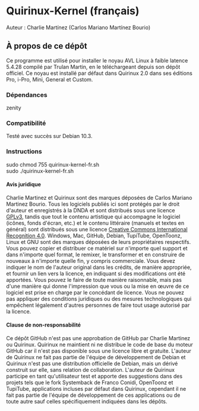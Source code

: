 # Quirinux-Kernel (français)
Auteur : Charlie Martínez (Carlos Mariano Martínez Bourio)
## À propos de ce dépôt
Ce programme est utilisé pour installer le noyau AVL Linux à faible latence 5.4.28 compilé par Trulan Martin, en le téléchargeant depuis son dépôt officiel. Ce noyau est installé par défaut dans Quirinux 2.0 dans ses éditions Pro, i-Pro, Mini, General et Custom. 
### Dépendances
zenity
### Compatibilité
Testé avec succès sur Debian 10.3. 
### Instructions
sudo chmod 755 quirinux-kernel-fr.sh </br>
sudo ./quirinux-kernel-fr.sh
#### Avis juridique
Charlie Martinez et Quirinux sont des marques déposées de Carlos Mariano Martinez Bourio. Tous les logiciels publiés ici sont protégés par le droit d'auteur et enregistrés à la DNDA et sont distribués sous une licence <a href="https://lslspanish.github.io/translation_GPLv3_to_spanish/">GPLv3</a>, tandis que tout le contenu artistique qui accompagne le logiciel (icônes, fonds d'écran, etc.) et le contenu littéraire (manuels et textes en général) sont distribués sous une licence <a href="https://creativecommons.org/licenses/by/4.0/deed.es">Creative Commons International Recognition 4.0</a>. Windows, Mac, GitHub, Debian, TupiTube, OpenToonz, Linux et GNU sont des marques déposées de leurs propriétaires respectifs.
Vous pouvez copier et distribuer ce matériel sur n'importe quel support et dans n'importe quel format, le remixer, le transformer et en construire de nouveaux à n'importe quelle fin, y compris commerciale. Vous devez indiquer le nom de l'auteur original dans les crédits, de manière appropriée, et fournir un lien vers la licence, en indiquant si des modifications ont été apportées. Vous pouvez le faire de toute manière raisonnable, mais pas d'une manière qui donne l'impression que vous ou la mise en œuvre de ce logiciel est prise en charge par le concédant de licence. Vous ne pouvez pas appliquer des conditions juridiques ou des mesures technologiques qui empêchent légalement d'autres personnes de faire tout usage autorisé par la licence. 
#### Clause de non-responsabilité
Ce dépôt GitHub n'est pas une approbation de GitHub par Charlie Martinez ou Quirinux. Quirinux ne maintient ni ne distribue le code de base du moteur GitHub car il n'est pas disponible sous une licence libre et gratuite.
L'auteur de Quirinux ne fait pas partie de l'équipe de développement de Debian et Quirinux n'est pas une distribution officielle de Debian, mais un dérivé construit sur elle, sans relation de collaboration. 
L'auteur de Quirinux participe en tant qu'utilisateur test et apporte des suggestions dans des projets tels que le fork Systemback de Franco Conidi, OpenToonz et TupiTube, applications incluses par défaut dans Quirinux, cependant il ne fait pas partie de l'équipe de développement de ces applications ou de toute autre sauf celles spécifiquement indiquées dans les dépôts.
